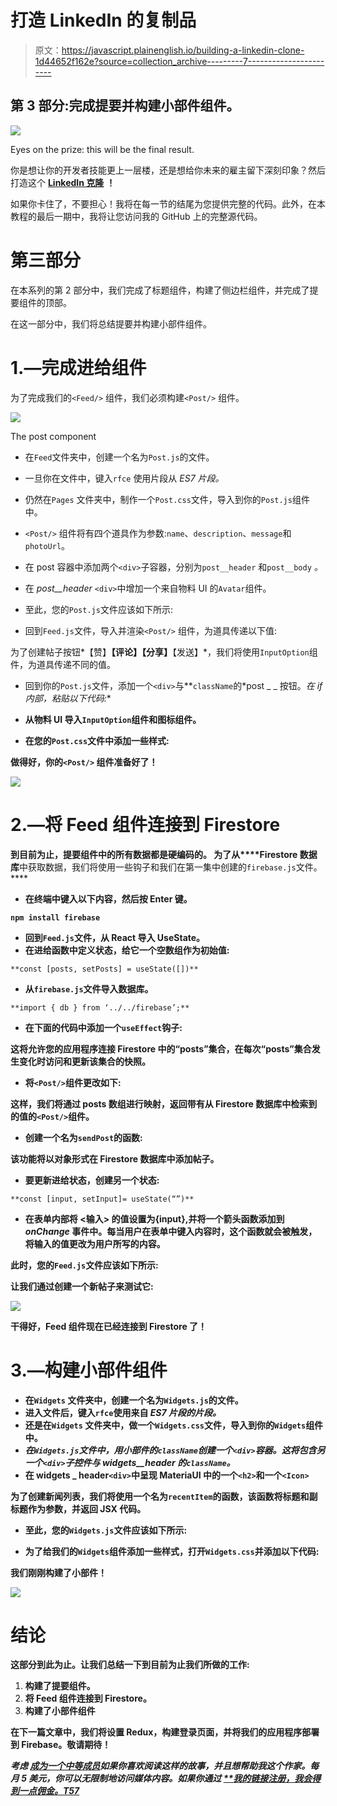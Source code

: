 # 打造 LinkedIn 的复制品

> 原文：<https://javascript.plainenglish.io/building-a-linkedin-clone-1d44652f162e?source=collection_archive---------7----------------------->

## 第 3 部分:完成提要并构建小部件组件。

![](img/7f5a2821b18f85fe977d74363d8e6e91.png)

Eyes on the prize: this will be the final result.

你是想让你的开发者技能更上一层楼，还是想给你未来的雇主留下深刻印象？然后打造这个 [**LinkedIn 克隆**](https://linkedin-clone-5ebs.web.app/) **！**

如果你卡住了，不要担心！我将在每一节的结尾为您提供完整的代码。此外，在本教程的最后一期中，我将让您访问我的 GitHub 上的完整源代码。

# 第三部分

在本系列的第 2 部分中，我们完成了标题组件，构建了侧边栏组件，并完成了提要组件的顶部。

在这一部分中，我们将总结提要并构建小部件组件。

# 1.—完成进给组件

为了完成我们的`<Feed/>` 组件，我们必须构建`<Post/>` 组件。

![](img/5406c81f3e5aba598dd3787cc89f45a1.png)

The post component

*   在`Feed`文件夹中，创建一个名为`Post.js`的文件。
*   一旦你在文件中，键入`rfce` 使用片段从 *ES7 片段。*
*   仍然在`Pages` 文件夹中，制作一个`Post.css`文件，导入到你的`Post.js`组件中。
*   `<Post/>` 组件将有四个道具作为参数:`name`、`description`、`message`和`photoUrl`。
*   在 post 容器中添加两个`<div>`子容器，分别为`post__header` 和`post__body` *。*
*   在 *post__header* `<div>`中增加一个来自物料 UI 的`Avatar`组件。
*   至此，您的`Post.js`文件应该如下所示:

*   回到`Feed.js`文件，导入并渲染`<Post/>` 组件，为道具传递以下值:

为了创建帖子按钮*【赞】**【评论】【分享】**【发送】*，我们将使用`InputOption`组件，为道具传递不同的值。

*   回到你的`Post.js`文件，添加一个`<div>`与**`className`的*post _ _ 按钮。*在 if 内部，粘贴以下代码:**

*   **从物料 UI 导入`InputOption`组件和图标组件。**
*   **在您的`Post.css`文件中添加一些样式:**

**做得好，你的`<Post/>` 组件准备好了！**

**![](img/6c82864cee9ec483f66633df153e984c.png)**

# **2.—将 Feed 组件连接到 Firestore**

**到目前为止，提要组件中的所有数据都是硬编码的。
为了从****Firestore 数据库**中获取数据，我们将使用一些钩子和我们在第一集中创建的`firebase.js`文件。****

*   ****在终端中键入以下内容，然后按 Enter 键。****

****`npm install firebase`****

*   ****回到`Feed.js`文件，从 React 导入 UseState。****
*   ****在**进给**函数中定义状态，给它一个空数组作为初始值:****

```
**const [posts, setPosts] = useState([])**
```

*   ****从`firebase.js`文件导入数据库。****

```
**import { db } from ‘../../firebase’;**
```

*   ****在下面的代码中添加一个`useEffect`钩子:****

****这将允许您的应用程序连接 Firestore 中的“posts”集合，在每次“posts”集合发生变化时访问和更新该集合的快照。****

*   ****将`<Post/>`组件更改如下:****

****这样，我们将通过 posts 数组进行映射，返回带有从 Firestore 数据库中检索到的值的`<Post/>`组件。****

*   ****创建一个名为`sendPost`的函数:****

****该功能将以对象形式在 Firestore 数据库中添加帖子。****

*   ****要更新**进给**状态，创建另一个状态:****

```
**const [input, setInput]= useState(“”)**
```

*   ****在表单内部将 **<输入>** 的值设置为{input},并将一个箭头函数添加到 ***onChange*** 事件中。每当用户在表单中键入内容时，这个函数就会被触发，将输入的值更改为用户所写的内容。****

****此时，您的`Feed.js`文件应该如下所示:****

****让我们通过创建一个新帖子来测试它:****

****![](img/3efce98b54f548cc5822263f40e822f7.png)****

****干得好，Feed 组件现在已经连接到 Firestore 了！****

# ****3.—构建小部件组件****

*   ****在`Widgets` 文件夹中，创建一个名为`Widgets.js`的文件。****
*   ****进入文件后，键入`rfce`使用来自 *ES7 片段的片段。*****
*   ****还是在`Widgets` 文件夹中，做一个`Widgets.css`文件，导入到你的`Widgets`组件中。****
*   ****在`Widgets.js`文件中，用*小部件的`className`创建一个`<div>`容器。*这将包含另一个`<div>`子控件与 *widgets__header 的`className`。*****
*   ****在 widgets _ header`<div>`中呈现 MateriaUI 中的一个`<h2>`和一个`<Icon>`****

****为了创建新闻列表，我们将使用一个名为`recentItem`的函数，该函数将标题和副标题作为参数，并返回 JSX 代码。****

*   ****至此，您的`Widgets.js`文件应该如下所示:****

*   ****为了给我们的`Widgets`组件添加一些样式，打开`Widgets.css`并添加以下代码:****

****我们刚刚构建了小部件！****

****![](img/c9112376fcbdf3d17a01ba5088c049e2.png)****

# ****结论****

****这部分到此为止。让我们总结一下到目前为止我们所做的工作:****

1.  ****构建了提要组件。****
2.  ****将 Feed 组件连接到 Firestore。****
3.  ****构建了小部件组件****

****在下一篇文章中，我们将设置 Redux，构建登录页面，并将我们的应用程序部署到 Firebase。敬请期待！****

*****考虑* [***成为一个中等成员***](https://ebelinggianmarco.medium.com/membership)**如果你喜欢阅读这样的故事，并且想帮助我这个作家。每月 5 美元，你可以无限制地访问媒体内容。如果你通过* [***我的链接注册，我会得到一点佣金。*T57**](https://ebelinggianmarco.medium.com/membership)*****